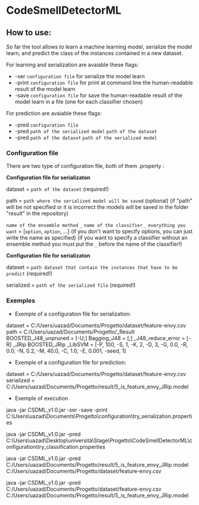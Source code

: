 # CodeSmellDetectorML

How to use: 
-----------

So far the tool allows to learn a machine learning model, serialize the model learn, 
and predict the class of the instances contained in a new dataset.

For learning and serialization are avaiable these flags:
  * -ser `configuration file` for serialize the model learn
  * -print `configuration file` for print at command line the human-readable result of the model learn
  * -save `configuration file` for save the human-readable result of the model learn in a file (one for each classifier chosen)
 
For prediction are avaiable these flags:
  * -pred `configuration file` 
  * -pred `path of the serialized model` `path of the dataset`
  * -pred `path of the dataset` `path of the serialized model`
  
 
 ### Configuration file
 
 There are two type of configuration file, both of them .property :
 
  **Configuration file for serializaton**
  
  dataset = `path of the dataset` (required!)
  
  path = `path where the serialized model will be saved` (optional)
  (if "path" will be not specified or it is incorrect the models will be saved in the folder "result" in the repository)
  
  `name of the ensemble method` `_` `name of the classifier` `_` `everything you want` = [`option`, `option`, ...]
  (if you don't want to specify options, you can just write the name as specified)
  (if you want to specify a classifier without an ensemble method you must put the `_` before the name of the classifier!)
  
  **Configuration file for serializaton**
  
  dataset = `path dataset that contain the instances that have to be predict` (required!)
  
  serialized = `path of the serialized file` (required!)
  
  ### Exemples
  
  * Exemple of a configuration file for serialization:
  
  dataset = C:/Users/uazad/Documents/Progetto/dataset/feature-envy.csv
  path = C:/Users/uazad/Documents/Progetto/_Result
  BOOSTED_J48_unpruned = [-U;]
  Bagging_J48 = [;]
  _J48_reduce_error = [-R]
  _JRip 
  BOOSTED_JRip
  _LibSVM = [-P, 100, -S, 1, -K, 2, -D, 3, -G, 0.0, -R, 0.0, -N, 0.2, -M, 40.0, -C, 1.0, -E, 0.001, -seed, 1]
  
  * Exemple of a configuration file for prediction:
  
  dataset = C:/Users/uazad/Documents/Progetto/dataset/feature-envy.csv
  serialized = C:/Users/uazad/Documents/Progetto/result/5_is_feature_envy_JRip.model
  
  * Exemple of execution
  
  java -jar CSDML_v1.0.jar -ser -save -print C:\Users\uazad\Documents\Progetto\configuration\try_serialization.properties
  
  java -jar CSDML_v1.0.jar -pred C:\Users\uazad\Desktop\università\Stage\Progetto\CodeSmellDetectorML\configuration\try_classification.properties
  
  java -jar CSDML_v1.0.jar -pred C:/Users/uazad/Documents/Progetto/result/5_is_feature_envy_JRip.model C:/Users/uazad/Documents/Progetto/dataset/feature-envy.csv
  
  java -jar CSDML_v1.0.jar -pred C:/Users/uazad/Documents/Progetto/dataset/feature-envy.csv C:/Users/uazad/Documents/Progetto/result/5_is_feature_envy_JRip.model
